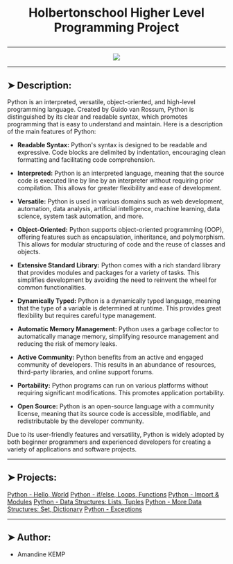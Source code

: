 # <p align="center">Holbertonschool Higher Level Programming Project</p>

----------

<p align="center">
    <img [Python] src="https://www.ntuclearninghub.com/documents/39367/4216797/Python-Symbol.png/369e410e-a90f-f887-c2dc-61f7ef761476/">
</p>

----------

## ➤ Description:

Python is an interpreted, versatile, object-oriented, and high-level programming language. Created by Guido van Rossum, Python is distinguished by its clear and readable syntax, which promotes programming that is easy to understand and maintain. Here is a description of the main features of Python:

* **Readable Syntax:** Python's syntax is designed to be readable and expressive. Code blocks are delimited by indentation, encouraging clean formatting and facilitating code comprehension.

* **Interpreted:** Python is an interpreted language, meaning that the source code is executed line by line by an interpreter without requiring prior compilation. This allows for greater flexibility and ease of development.

* **Versatile:** Python is used in various domains such as web development, automation, data analysis, artificial intelligence, machine learning, data science, system task automation, and more.

* **Object-Oriented:** Python supports object-oriented programming (OOP), offering features such as encapsulation, inheritance, and polymorphism. This allows for modular structuring of code and the reuse of classes and objects.

* **Extensive Standard Library:** Python comes with a rich standard library that provides modules and packages for a variety of tasks. This simplifies development by avoiding the need to reinvent the wheel for common functionalities.

* **Dynamically Typed:** Python is a dynamically typed language, meaning that the type of a variable is determined at runtime. This provides great flexibility but requires careful type management.

* **Automatic Memory Management:** Python uses a garbage collector to automatically manage memory, simplifying resource management and reducing the risk of memory leaks.

* **Active Community:** Python benefits from an active and engaged community of developers. This results in an abundance of resources, third-party libraries, and online support forums.

* **Portability:** Python programs can run on various platforms without requiring significant modifications. This promotes application portability.

* **Open Source:** Python is an open-source language with a community license, meaning that its source code is accessible, modifiable, and redistributable by the developer community.

Due to its user-friendly features and versatility, Python is widely adopted by both beginner programmers and experienced developers for creating a variety of applications and software projects.

----------

## ➤ Projects:

[Python - Hello, World](https://github.com/amandinekemp/holbertonschool-higher_level_programming/tree/main/python-hello_world)
[Python - if/else, Loops, Functions](https://github.com/amandinekemp/holbertonschool-higher_level_programming/tree/main/python-if_else_loops_functions)
[Python - Import & Modules](https://github.com/amandinekemp/holbertonschool-higher_level_programming/tree/main/python-import_modules)
[Python - Data Structures: Lists, Tuples](https://github.com/amandinekemp/holbertonschool-higher_level_programming/tree/main/python-more_data_structures)
[Python - More Data Structures: Set, Dictionary](https://github.com/amandinekemp/holbertonschool-higher_level_programming/tree/main/python-more_data_structures)
[Python - Exceptions](https://github.com/amandinekemp/holbertonschool-higher_level_programming/tree/main/python-exceptions)

----------

## ➤ Author:

- Amandine KEMP
